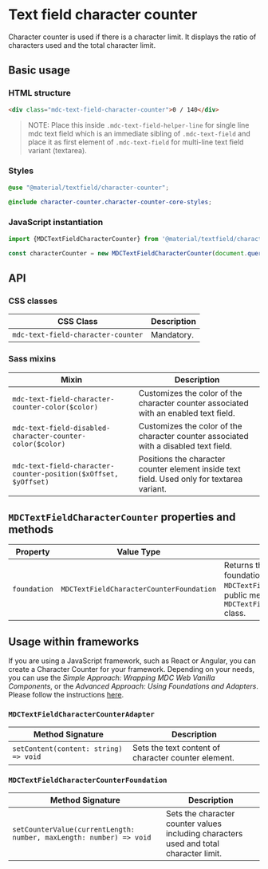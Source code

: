 <!--docs:
title: "Text field character counter"
layout: detail
section: components
excerpt: "Character counter displays the ratio of characters used and the total character limit"
iconId: text_field
path: /catalog/input-controls/text-field/character-counter/
-->

# Text field character counter

Character counter is used if there is a character limit. It displays the ratio of characters used and the total character limit.

## Basic usage

### HTML structure

```html
<div class="mdc-text-field-character-counter">0 / 140</div>
```

> NOTE: Place this inside `.mdc-text-field-helper-line` for single line mdc text field which is an immediate sibling of `.mdc-text-field` and
> place it as first element of `.mdc-text-field` for multi-line text field variant (textarea).

### Styles

```scss
@use "@material/textfield/character-counter";

@include character-counter.character-counter-core-styles;
```

### JavaScript instantiation

```js
import {MDCTextFieldCharacterCounter} from '@material/textfield/character-counter';

const characterCounter = new MDCTextFieldCharacterCounter(document.querySelector('.mdc-text-field-character-counter'));
```

## API

### CSS classes

 CSS Class                          | Description 
------------------------------------|-------------
 `mdc-text-field-character-counter` | Mandatory.  

### Sass mixins

 Mixin                                                           | Description                                                                                
-----------------------------------------------------------------|--------------------------------------------------------------------------------------------
 `mdc-text-field-character-counter-color($color)`                | Customizes the color of the character counter associated with an enabled text field.       
 `mdc-text-field-disabled-character-counter-color($color)`       | Customizes the color of the character counter associated with a disabled text field.       
 `mdc-text-field-character-counter-position($xOffset, $yOffset)` | Positions the character counter element inside text field. Used only for textarea variant. 

## `MDCTextFieldCharacterCounter` properties and methods

 Property     | Value Type                               | Description                                                                                                                                                                     
--------------|------------------------------------------|---------------------------------------------------------------------------------------------------------------------------------------------------------------------------------
 `foundation` | `MDCTextFieldCharacterCounterFoundation` | Returns the character counter's foundation. This allows the parent `MDCTextField` component to access the public methods on the `MDCTextFieldCharacterCounterFoundation` class. 

## Usage within frameworks

If you are using a JavaScript framework, such as React or Angular, you can create a Character Counter for your framework. Depending on your needs, you can use the _Simple Approach: Wrapping MDC Web Vanilla Components_, or the _Advanced Approach: Using Foundations and Adapters_. Please follow the instructions [here](../../../docs/integrating-into-frameworks.md).

### `MDCTextFieldCharacterCounterAdapter`

 Method Signature                      | Description                                         
---------------------------------------|-----------------------------------------------------
 `setContent(content: string) => void` | Sets the text content of character counter element. 

### `MDCTextFieldCharacterCounterFoundation`

 Method Signature                                                    | Description                                                                            
---------------------------------------------------------------------|----------------------------------------------------------------------------------------
 `setCounterValue(currentLength: number, maxLength: number) => void` | Sets the character counter values including characters used and total character limit. 
